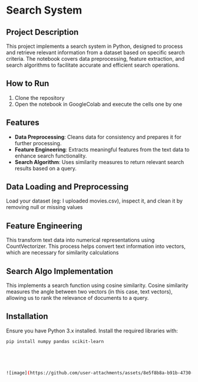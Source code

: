 # Search System

## Project Description
This project implements a search system in Python, designed to process and retrieve relevant information from a dataset based on specific search criteria. The notebook covers data preprocessing, feature extraction, and search algorithms to facilitate accurate and efficient search operations.


## How to Run
1. Clone the repository
2. Open the notebook in GoogleColab and execute the cells one by one

## Features
- **Data Preprocessing**: Cleans data for consistency and prepares it for further processing.
- **Feature Engineering**: Extracts meaningful features from the text data to enhance search functionality.
- **Search Algorithm**: Uses similarity measures to return relevant search results based on a query.


## Data Loading and Preprocessing
Load your dataset (eg: I uploaded movies.csv), inspect it, and clean it by removing null or missing values

## Feature Engineering
This transform text data into numerical representations using CountVectorizer. This process helps convert text information into vectors, which are necessary for similarity calculations

## Search Algo Implementation 
This implements a search function using cosine similarity. Cosine similarity measures the angle between two vectors (in this case, text vectors), allowing us to rank the relevance of documents to a query.


## Installation
Ensure you have Python 3.x installed. Install the required libraries with:
```bash
pip install numpy pandas scikit-learn





![image](https://github.com/user-attachments/assets/8e5f8b8a-b91b-4730-beea-0f7fb30a1cbf)





